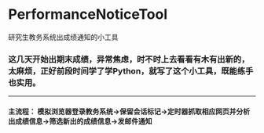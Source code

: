 # PerformanceNoticeTool
研究生教务系统出成绩通知的小工具
### 这几天开始出期末成绩，异常焦虑，时不时上去看看有木有出新的，太麻烦，正好前段时间学了学Python，就写了这个小工具，既能练手也实用。
---
#### 主流程： 模拟浏览器登录教务系统->保留会话标记->定时器抓取相应网页并分析出成绩信息->筛选新出的成绩信息->发邮件通知
